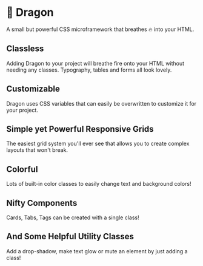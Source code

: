 # 🐲 Dragon
A small but powerful CSS microframework that breathes 🔥 into your HTML.

## Classless
Adding Dragon to your project will breathe fire onto your HTML without needing any classes. Typography, tables and forms all look lovely.

## Customizable
Dragon uses CSS variables that can easily be overwritten to customize it for your project.

## Simple yet Powerful Responsive Grids
The easiest grid system you'll ever see that allows you to create complex layouts that won't break.

## Colorful
Lots of built-in color classes to easily change text and background colors!

## Nifty Components
Cards, Tabs, Tags can be created with a single class!

## And Some Helpful Utility Classes
Add a drop-shadow, make text glow or mute an element by just adding a class!
